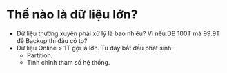 # Thế nào là dữ liệu lớn?

- Dữ liệu thường xuyên phải xử lý là bao nhiêu? Vì nếu DB 100T mà 99.9T để Backup thì đâu có to?
- Dữ liệu Online > 1T gọi là lớn. Từ đây bắt đầu phát sinh:
  - Partition.
  - Tinh chỉnh tham số hệ thống.
